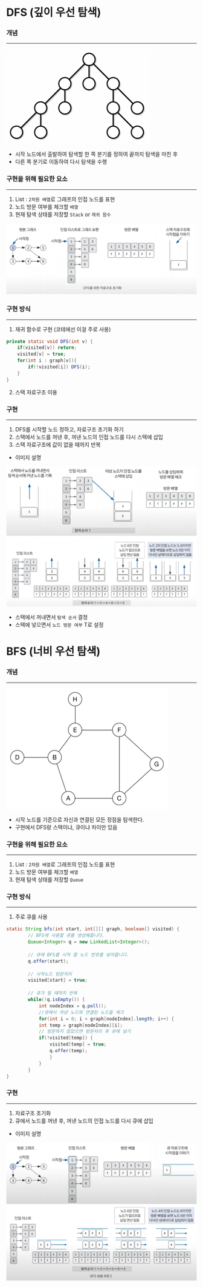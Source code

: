 # DFS (깊이 우선 탐색)


### 개념

---
![img.gif](img/DFS1.gif)

- 시작 노드에서 출발하여 탐색할 한 쪽 분기를 정하여 끝까지 탐색을 마친 후
- 다른 쪽 분기로 이동하여 다시 탐색을 수행


### 구현을 위해 필요한 요소

---
1. List : `2차원 배열`로 그래프의 인접 노드를 표현
2. 노드 방문 여부를 체크할 `배열`
3. 현재 탐색 상태를 저장할 `Stack` or `재귀 함수`

![img.png](img/DFS2.png)

### 구현 방식

---
1. 재귀 함수로 구현 (코테에선 이걸 주로 사용)
```java
private static void DFS(int v) {
    if(visited[v]) return;
    visited[v] = true;
    for(int i : graph[v]){
        if(!visited[i]) DFS(i);
    }
}
```
2. 스택 자료구조 이용

### 구현

---
1. DFS를 시작할 노드 정하고, 자료구조 초기화 하기
2. 스택에서 노드를 꺼낸 후, 꺼낸 노드의 인접 노드를 다시 스택에 삽입
3. 스택 자료구조에 값이 없을 때까지 반복

- 이미지 설명

![img.png](img/DFS3.png)
![img.png](img/DFS4.png)
- 스택에서 꺼내면서 `탐색 순서` 결정
- 스택에 넣으면서 `노드 방문 여부` T로 설정



# BFS (너비 우선 탐색)

### 개념

---
![BFS.gif](img/BFS.gif)
- 시작 노드를 기준으로 자신과 연결된 모든 정점을 탐색한다.
- 구현에서 DFS랑 스택이냐, 큐이냐 차이만 있음

### 구현을 위해 필요한 요소

---
1. List : `2차원 배열`로 그래프의 인접 노드를 표현
2. 노드 방문 여부를 체크할 `배열`
3. 현재 탐색 상태를 저장할 `Queue`

### 구현 방식

---
1. 주로 큐를 사용
```java
static String bfs(int start, int[][] graph, boolean[] visited) {
        // BFS에 사용할 큐를 생성해줍니다.
        Queue<Integer> q = new LinkedList<Integer>();

        // 큐에 BFS를 시작 할 노드 번호를 넣어줍니다.
        q.offer(start);

        // 시작노드 방문처리
        visited[start] = true;

        // 큐가 빌 때까지 반복
        while(!q.isEmpty()) {
            int nodeIndex = q.poll();
            //큐에서 꺼낸 노드와 연결된 노드들 체크
            for(int i = 0; i < graph[nodeIndex].length; i++) {
            int temp = graph[nodeIndex][i];
            // 방문하지 않았으면 방문처리 후 큐에 넣기
            if(!visited[temp]) {
                visited[temp] = true;
                q.offer(temp);
                }
            }
        }
}
```

### 구현

---
1. 자료구조 초기화
2. 큐에서 노드를 꺼낸 후, 꺼낸 노드의 인접 노드를 다시 큐에 삽입

- 이미지 설명

![img.png](img/BFS2.png)
![img.png](img/BFS3.png)